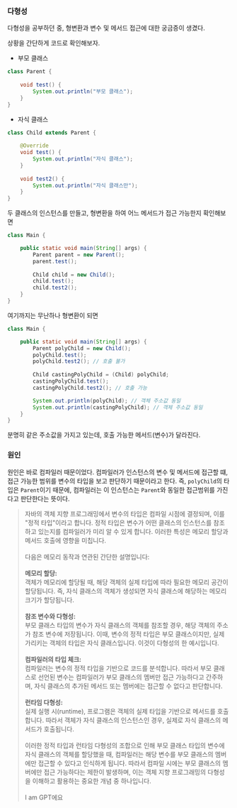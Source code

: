 ### 다형성
다형성을 공부하던 중, 형변환과 변수 및 메서드 접근에 대한 궁금증이 생겼다.

상황을 간단하게 코드로 확인해보자.

- 부모 클래스
```java
class Parent {
    
    void test() {
        System.out.println("부모 클래스");
    }
}
```

- 자식 클래스
```java
class Child extends Parent {
    
    @Override
    void test() {
        System.out.println("자식 클래스");
    }
    
    void test2() {
        System.out.println("자식 클래스만");
    }
}
```

두 클래스의 인스턴스를 만들고, 형변환을 하여 어느 메서드가 접근 가능한지 확인해보면

```java
class Main {

    public static void main(String[] args) {
        Parent parent = new Parent();
        parent.test();
        
        Child child = new Child();
        child.test();
        child.test2();
    }
}
```

여기까지는 무난하나 형변환이 되면

```java
class Main {

    public static void main(String[] args) {
        Parent polyChild = new Child();
        polyChild.test();
        polyChild.test2(); // 호출 불가
        
        Child castingPolyChild = (Child) polyChild;
        castingPolyChild.test();
        castingPolyChild.test2(); // 호출 가능

        System.out.println(polyChild); // 객체 주소값 동일
        System.out.println(castingPolyChild); // 객체 주소값 동일
    }
}
```

분명히 같은 주소값을 가지고 있는데, 호출 가능한 메서드(변수)가 달라진다.

### 원인
원인은 바로 컴파일러 때문이었다.
컴파일러가 인스턴스의 변수 및 메서드에 접근할 떄, 접근 가능한 범위를 변수의 타입을 보고 판단하기 때문이라고 한다.
즉, `polyChild`의 타입은 `Parent`이기 때문에, 컴파일러는 이 인스턴스는 `Parent`와 동일한 접근범위를 가진다고 판단한다는 뜻이다.

> 자바의 객체 지향 프로그래밍에서 변수의 타입은 컴파일 시점에 결정되며, 이를 "정적 타입"이라고 합니다. 정적 타입은 변수가 어떤 클래스의 인스턴스를 참조하고 있는지를 컴파일러가 미리 알 수 있게 합니다. 이러한 특성은 메모리 할당과 메서드 호출에 영향을 미칩니다. <br> <br> 
> 다음은 메모리 동작과 연관된 간단한 설명입니다: <br> <br>
> **메모리 할당:**  <br> 
> 객체가 메모리에 할당될 때, 해당 객체의 실제 타입에 따라 필요한 메모리 공간이 할당됩니다. 즉, 자식 클래스의 객체가 생성되면 자식 클래스에 해당하는 메모리 크기가 할당됩니다. <br> <br> 
> **참조 변수와 다형성:** <br> 
> 부모 클래스 타입의 변수가 자식 클래스의 객체를 참조할 경우, 해당 객체의 주소가 참조 변수에 저장됩니다. 이때, 변수의 정적 타입은 부모 클래스이지만, 실제 가리키는 객체의 타입은 자식 클래스입니다. 이것이 다형성의 한 예시입니다. <br> <br> 
> **컴파일러의 타입 체크:**  <br>
> 컴파일러는 변수의 정적 타입을 기반으로 코드를 분석합니다. 따라서 부모 클래스로 선언된 변수는 컴파일러가 부모 클래스의 멤버만 접근 가능하다고 간주하며, 자식 클래스의 추가된 메서드 또는 멤버에는 접근할 수 없다고 판단합니다.  <br> <br>
> **런타임 다형성:** <br>
> 실제 실행 시(runtime), 프로그램은 객체의 실제 타입을 기반으로 메서드를 호출합니다. 따라서 객체가 자식 클래스의 인스턴스인 경우, 실제로 자식 클래스의 메서드가 호출됩니다.  <br> <br>
> 이러한 정적 타입과 런타임 다형성의 조합으로 인해 부모 클래스 타입의 변수에 자식 클래스의 객체를 할당했을 때, 컴파일러는 해당 변수를 부모 클래스의 멤버에만 접근할 수 있다고 인식하게 됩니다. 따라서 컴파일 시에는 부모 클래스의 멤버에만 접근 가능하다는 제한이 발생하며, 이는 객체 지향 프로그래밍의 다형성을 이해하고 활용하는 중요한 개념 중 하나입니다.  <br> <br>
> I am GPT에요








